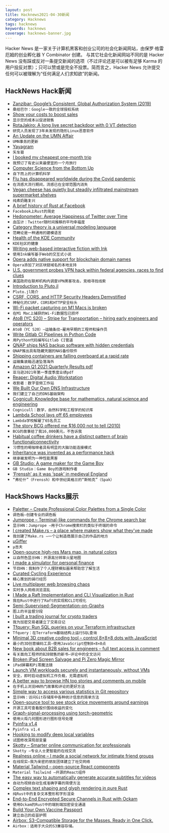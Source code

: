 ```yaml
---
layout: post
title: Hacknews2021-04-30新闻
category: Hacknews
tags: hacknews
keywords: hacknews
coverage: hacknews-banner.jpg
---
```


Hacker News 是一家关于计算机黑客和创业公司的社会化新闻网站，由保罗·格雷厄姆的创业孵化器 Y Combinator 创建。
与其它社会化新闻网站不同的是 Hacker News 没有踩或反对一条提交新闻的选项（不过评论还是可以被有足够 Karma 的用户投反对票）；只可以赞或是完全不投票。简而言之，Hacker News 允许提交任何可以被理解为“任何满足人们求知欲”的新闻。

## HackNews Hack新闻


- [Zanzibar: Google’s Consistent, Global Authorization System (2019)](https://research.google/pubs/pub48190/)
- `桑给巴尔：Google一致的全球授权系统`
- [Show your costs to boost sales](https://tips.ariyh.com/p/show-costs-to-boost-sales)
- `显示您的成本以促进销售`
- [RotaJakiro: A long live secret backdoor with 0 VT detection](https://blog.netlab.360.com/stealth_rotajakiro_backdoor_en/)
- `研究人员发现了3年未发现的隐形Linux恶意软件`
- [An Update on the UMN Affair](https://lwn.net/SubscriberLink/854645/334317047842b6c3/)
- `UMN事务的更新`
- [Yayagram](https://twitter.com/mrcatacroquer/status/1386318806411325440)
- `矢车菊`
- [I booked my cheapest one-month trip](https://benbernardblog.com/how-i-booked-my-absolutely-cheapest-one-month-trip-ever/)
- `我预订了有史以来最便宜的一个月旅行`
- [Computer Science from the Bottom Up](https://www.bottomupcs.com)
- `自下而上的计算机科学`
- [Flu has disappeared worldwide during the Covid pandemic](https://www.scientificamerican.com/article/flu-has-disappeared-worldwide-during-the-covid-pandemic/)
- `在流感大流行期间，流感已在全球范围内消失`
- [Vegan cheese has quietly but steadily infiltrated mainstream supermarket shelves](https://www.eater.com/22315684/vegan-cheese-history-ingredients-process-grocery-brands)
- `纯素奶酪复兴`
- [A brief history of Rust at Facebook](https://engineering.fb.com/2021/04/29/developer-tools/rust/)
- `Facebook上Rust的简史`
- [Hedonometer: Average Happiness of Twitter over Time](https://hedonometer.org/timeseries/en_all/?from=2019-10-29&to=2021-04-28)
- `血压计：Twitter随时间推移的平均幸福度`
- [Category theory is a universal modeling language](http://math.mit.edu/~dspivak/informatics/)
- `范畴论是一种通用的建模语言`
- [Health of the KDE Community](https://carlschwan.eu/2021/04/29/kde-contributions-health/)
- `KDE社区的健康`
- [Writing web-based interactive fiction with Ink](https://www.inklestudios.com/ink/web-tutorial/)
- `使用Ink编写基于Web的交互式小说`
- [Opera adds native support for blockchain domain names](https://blogs.opera.com/tips-and-tricks/2021/04/say-hello-to-web3-as-opera-adds-native-support-to-unstoppable-domains/)
- `Opera添加了对区块链域名的本地支持`
- [U.S. government probes VPN hack within federal agencies, races to find clues](https://www.reuters.com/technology/us-government-probes-vpn-hack-within-federal-agencies-races-find-clues-2021-04-29/)
- `美国政府在联邦机构内调查VPN黑客攻击，竞相寻找线索`
- [Introduction to Pluto.jl](https://www.juliafordatascience.com/first-steps-5-pluto/)
- `Pluto.jl简介`
- [CSRF, CORS, and HTTP Security Headers Demystified](https://blog.vnaik.com/posts/web-attacks.html)
- `神秘化的CSRF，CORS和HTTP安全标头`
- [Wi-Fi packet capturing on M1 Macs is broken](https://www.intuitibits.com/2021/02/05/whats-going-on-apple-part-2/)
- `在M1 Mac上捕获的Wi-Fi数据包已损坏`
- [AtoB (YC S20) – Stripe for Transportation – hiring early engineers and operators](https://atob.com/careers)
- `AtoB（YC S20）–运输条纹–雇用早期的工程师和操作员`
- [Write Gitlab CI Pipelines in Python Code](https://gitlab.com/dbsystel/gitlab-ci-python-library)
- `用Python代码编写Gitlab CI管道`
- [QNAP ships NAS backup software with hidden credentials](https://forum.qnap.com/viewtopic.php?f=45&t=160849&start=450#p788325)
- `QNAP推出具有隐藏凭据的NAS备份软件`
- [Shipping containers are falling overboard at a rapid rate](https://www.supplychainbrain.com/articles/33002-shipping-containers-are-falling-overboard-at-a-rapid-rate)
- `运输集装箱迅速坠落海外`
- [Amazon Q1 2021 Quarterly Results pdf](https://ir.aboutamazon.com/files/doc_financials/2021/q1/Amazon-Q1-2021-Earnings-Release.pdf)
- `亚马逊2021年第一季度季度业绩pdf`
- [Reaper: Digital Audio Workstation](https://www.reaper.fm/)
- `收割者：数字音频工作站`
- [We Built Our Own DNS Infrastructure](https://blog.replit.com/dns)
- `我们建立了自己的DNS基础架构`
- [Cognicull: Knowledge base for mathematics, natural science and engineering](https://cognicull.com/)
- `Cognicull：数学，自然科学和工程学的知识库`
- [Lambda School lays off 65 employees](https://lambdaschool.com/the-commons/update-lambda-school-team)
- `Lambda学校解雇了65名员工`
- [The story BCG offered me $16,000 not to tell (2010)](https://thetech.com/2010/04/09/dubai-v130-n18)
- `BCG的故事给了我16,000美元，不告诉我`
- [Habitual coffee drinkers have a distinct pattern of brain functionalconnectivity](https://www.nature.com/articles/s41380-021-01075-4)
- `习惯性的喝咖啡者具有明显的大脑功能连接模式`
- [Inheritance was invented as a performance hack](http://catern.com/inheritance.html)
- `继承被发明为一种性能黑客`
- [GB Studio: A game maker for the Game Boy](https://www.gbstudio.dev/)
- `GB Studio：Game Boy的游戏制作者`
- [‘Frenssh’ as it was ‘spak’ in medieval England](https://blogs.bl.uk/digitisedmanuscripts/2021/04/frenssh-as-it-was-spak.html)
- `“弗伦什”（Frenssh）和中世纪英格兰的“斯帕克”（Spak）`


## HackShows Hacks展示

- [ Paletter – Create Professional Color Palettes from a Single Color](https://www.paletter.app)
- `调色板–创建专业的调色板`
- [ Jumprope – Terminal-like commands for the Chrome search bar](http://jumprope.ai/)
- `显示HN：Jumprope –用于Chrome搜索栏的类似于终端的命令`
- [ I created Make.rs – a place where makers show what they've made](https://make.rs)
- `我创建了Make.rs –一个让制造商展示自己的作品的地方`
- [ μGiffer](https://iobureau.com/ugiffer/)
- `μ吉夫`
- [ Open-source high-res Mars map, in natural colors](https://mars26.com/)
- `以自然色显示HN：开源高分辨率火星地图`
- [ I made a simulator for personal finance](https://projectifi.io/)
- `节目HN：我制作了个人理财模拟器来帮助您了解生活`
- [ Curated Cycling Experience](https://ridevelo.com/)
- `精心策划的骑行经历`
- [ Live multiplayer web browsing chaos](https://comebrowsewithme.com:8002/login?token=token2&url=https://www.google.com)
- `实时多人网络浏览混乱`
- [ I Made a Raft Implementation and CLI Visualization in Rust](https://github.com/andreev-io/Raft)
- `我在Rust中进行了Raft的实现和CLI可视化`
- [ Semi-Supervised-Segmentation-on-Graphs](https://github.com/aGIToz/semi-supervised-segmentation-on-graphs)
- `图上的半监督分段`
- [ I built a trading journal for crypto traders](https://tradesheet.io)
- `我为加密交易者建立了交易日记`
- [ Tfquery: Run SQL queries on your Terraform infrastructure](https://github.com/mazen160/tfquery)
- `Tfquery：在Terraform基础结构上运行SQL查询`
- [ Minimal 3D creative coding tool – control 8×8×8 dots with JavaScript](https://doersino.github.io/tixyz/)
- `最小的3D创意编码工具–使用JavaScript控制8×8×8点`
- [ New book about B2B sales for engineers – full text access in comment](http://fastforwardbook.com)
- `有关面向工程师的B2B销售的新书–评论中的全文访问`
- [ Broken iPad Screen Salvage and Pi Zero Magic Mirror](https://www.youtube.com/watch?v=ENKhizrCuPU)
- `iPad屏幕和Pi零魔法镜`
- [ Launch VM workloads securely and instantaneously, without VMs](item?id=26976569)
- `安全，即时启动虚拟机工作负载，无需虚拟机`
- [ A better way to browse HN top stories and comments on mobile](http://Hacker-scroller.com)
- `在手机上浏览HN热门故事和评论的更好方法`
- [ Simple way to access various statistics in Git repository](https://github.com/arzzen/git-quick-stats)
- `显示HN：访问Git存储库中各种统计信息的简单方法`
- [ Open-source tool to see stock price movements around earnings](https://benkaiser.github.io/earnings)
- `开源工具可查看股价围绕收益的变化`
- [ Graph-signal-processing using torch-geometric](https://github.com/aGIToz/Graph_Signal_Processing)
- `使用火炬几何图形进行图形信号处理`
- [ Pyinfra v1.4](https://github.com/Fizzadar/pyinfra/releases/tag/v1.4)
- `Pyinfra v1.4`
- [ Hooking to modify deep local variables](https://churchofthought.org/blog/2020/10/15/coursera-playback-speed-a-cross-browser-webextension/)
- `试图修改深局部变量`
- [ Skotty – Smarter online communication for professionals](https://skotty.io/en)
- `Skotty –专业人士更智能的在线交流`
- [ Realness online – I made a social network for intimate friend groups](https://github.com/realness-online/web)
- `在线现实–我为亲密的朋友团体建立了社交网络`
- [ Material Tailwind – open-source React components](https://material-tailwind.com/)
- `Material Tailwind –开源的React组件`
- [ The easy way to automatically generate accurate subtitles for videos](https://editr.io/beta)
- `自动为视频自动生成准确字幕的简便方法`
- [ Complex text shaping and glyph rendering in pure Rust](https://github.com/dfrg/swash)
- `纯Rust中的复杂文本整形和字形渲染`
- [ End-to-End Encrypted Secure Channels in Rust with Ockam](https://www.youtube.com/watch?v=ndujK8lTTVY)
- `使用Ockam的Rust中的端到端加密安全通道`
- [ Build Your Own Vaccine Passport](https://vaxpass.dev)
- `建立自己的疫苗护照`
- [ Airbox: S3-Compatible Storage for the Masses. Ready in One Click.](https://www.airbox.ai/blog/s3-compatible-storage-in-one-click/)
- `Airbox：适用于大众的S3兼容存储。`

